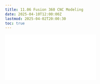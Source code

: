 ```yaml
---
title: 11.06 Fusion 360 CNC Modeling
date: 2025-04-10T12:00:00Z
lastmod: 2025-04-02T20:00:30
toc: true
---
```


![Link to included file contents](../../../../digital-fabrication/cnc/cnc-modeling-fusion-360.md)
